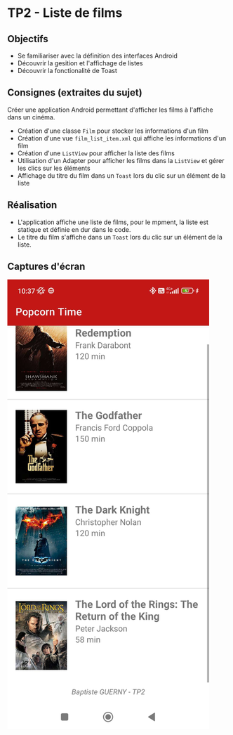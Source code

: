 # TP2 - Liste de films

## Objectifs

- Se familiariser avec la définition des interfaces Android
- Découvrir la gesition et l'affichage de listes
- Découvrir la fonctionalité de Toast

## Consignes (extraites du sujet)

Créer une application Android permettant d'afficher les films à l'affiche dans un cinéma.

- Création d'une classe `Film` pour stocker les informations d'un film
- Création d'une vue `film_list_item.xml` qui affiche les informations d'un film
- Création d'une `ListView` pour afficher la liste des films
- Utilisation d'un Adapter pour afficher les films dans la `ListView` et gérer les clics sur les éléments
- Affichage du titre du film dans un `Toast` lors du clic sur un élément de la liste

## Réalisation

- L'application affiche une liste de films, pour le mpment, la liste est statique et définie en dur dans le code.
- Le titre du film s'affiche dans un `Toast` lors du clic sur un élément de la liste.

## Captures d'écran

![Interface graphique](screenshots/interface.jpg)
